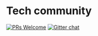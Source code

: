 # Tech community

[![PRs Welcome](https://img.shields.io/badge/PRs-welcome-brightgreen.svg?style=flat-square)](http://makeapullrequest.com)
[![Gitter chat](https://badges.gitter.im/techintell.svg)](https://gitter.im/techintell)
